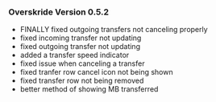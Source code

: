 ### Overskride Version 0.5.2
- FINALLY fixed outgoing transfers not canceling properly
- fixed incoming transfer not updating
- fixed outgoing transfer not updating
- added a transfer speed indicator
- fixed issue when canceling a transfer
- fixed tranfer row cancel icon not being shown
- fixed transfer row not being removed
- better method of showing MB transferred
